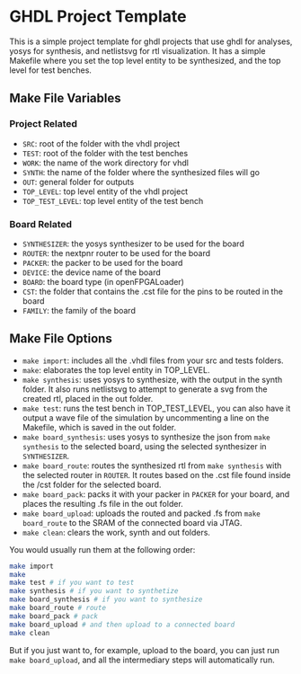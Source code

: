 # GHDL Project Template

This is a simple project template for ghdl projects that use ghdl for analyses, yosys for synthesis, and netlistsvg for rtl visualization. It has a simple Makefile where you set the top level entity to be synthesized, and the top level for test benches.

## Make File Variables

### Project Related
- `SRC`: root of the folder with the vhdl project
- `TEST`: root of the folder with the test benches
- `WORK`: the name of the work directory for vhdl
- `SYNTH`: the name of the folder where the synthesized files will go
- `OUT`: general folder for outputs 
- `TOP_LEVEL`: top level entity of the vhdl project
- `TOP_TEST_LEVEL`: top level entity of the test bench

### Board Related
- `SYNTHESIZER`: the yosys synthesizer to be used for the board
- `ROUTER`: the nextpnr router to be used for the board
- `PACKER`: the packer to be used for the board
- `DEVICE`: the device name of the board
- `BOARD`: the board type (in openFPGALoader)
- `CST`: the folder that contains the .cst file for the pins to be routed in the board
- `FAMILY`: the family of the board

## Make File Options
- `make import`: includes all the .vhdl files from your src and tests folders.
- `make`: elaborates the top level entity in TOP_LEVEL.
- `make synthesis`: uses yosys to synthesize, with the output in the synth folder. It also runs netlistsvg to attempt to generate a svg from the created rtl, placed in the out folder.
- `make test`: runs the test bench in TOP_TEST_LEVEL, you can also have it output a wave file of the simulation by uncommenting a line on the Makefile, which is saved in the out folder.
- `make board_synthesis`: uses yosys to synthesize the json from `make synthesis` to the selected board, using the selected synthesizer in `SYNTHESIZER`. 
- `make board_route`: routes the synthesized rtl from `make synthesis` with the selected router in `ROUTER`. It routes based on the .cst file found inside the /cst folder for the selected board.
- `make board_pack`: packs it with your packer in `PACKER` for your board, and places the resulting .fs file in the out folder.
- `make board_upload`: uploads the routed and packed .fs from `make board_route` to the SRAM of the connected board via JTAG.
- `make clean`: clears the work, synth and out folders.

You would usually run them at the following order:
```bash
make import
make
make test # if you want to test
make synthesis # if you want to synthetize
make board_synthesis # if you want to synthesize
make board_route # route
make board_pack # pack
make board_upload # and then upload to a connected board
make clean
```
But if you just want to, for example, upload to the board, you can just run `make board_upload`, and all the intermediary steps will automatically run.
